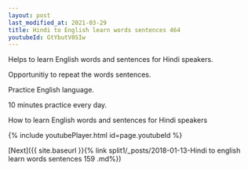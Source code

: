 ```yaml
---
layout: post
last_modified_at: 2021-03-29
title: Hindi to English learn words sentences 464 
youtubeId: GtYbutV0SIw
---
```

 
 
Helps to learn English words and sentences for Hindi speakers.

Opportunitiy to repeat the words sentences. 

Practice English language. 
 
10 minutes practice every day. 
 
How to learn English words and sentences for Hindi speakers 
 
{% include youtubePlayer.html id=page.youtubeId %}
 
 
[Next]({{ site.baseurl }}{% link  split1/_posts/2018-01-13-Hindi to english learn words sentences 159 .md%})
 
